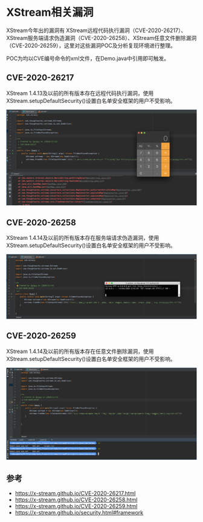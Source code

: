 # XStream相关漏洞

XStream今年出的漏洞有 XStream远程代码执行漏洞（CVE-2020-26217）、XStream服务端请求伪造漏洞（CVE-2020-26258）、XStream任意文件删除漏洞（CVE-2020-26259），这里对这些漏洞POC及分析复现环境进行整理。

POC为均以CVE编号命令的xml文件，在Demo.java中引用即可触发。

## CVE-2020-26217
XStream 1.4.13及以前的所有版本存在远程代码执行漏洞，使用 XStream.setupDefaultSecurity()设置白名单安全框架的用户不受影响。

![](png/CVE-2020-26217.png)

## CVE-2020-26258
XStream 1.4.14及以前的所有版本存在服务端请求伪造漏洞，使用 XStream.setupDefaultSecurity()设置白名单安全框架的用户不受影响。

![](png/CVE-2020-26258.png)

## CVE-2020-26259
XStream 1.4.14及以前的所有版本存在任意文件删除漏洞，使用 XStream.setupDefaultSecurity()设置白名单安全框架的用户不受影响。

![](png/CVE-2020-26259.png)

## 参考
* https://x-stream.github.io/CVE-2020-26217.html
* https://x-stream.github.io/CVE-2020-26258.html
* https://x-stream.github.io/CVE-2020-26259.html
* https://x-stream.github.io/security.html#framework
